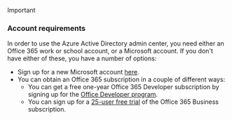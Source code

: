 <!-- markdownlint-disable MD002 MD041 -->
> [!IMPORTANT]
>
> ### Account requirements
>
> In order to use the Azure Active Directory admin center, you need either an Office 365 work or school account, or a Microsoft account. If you don't have either of these, you have a number of options:
>
> - Sign up for a new Microsoft account [here](https://signup.live.com/signup?wa=wsignin1.0&rpsnv=12&ct=1454618383&rver=6.4.6456.0&wp=MBI_SSL_SHARED&wreply=https://mail.live.com/default.aspx&id=64855&cbcxt=mai&bk=1454618383&uiflavor=web&uaid=b213a65b4fdc484382b6622b3ecaa547&mkt=E-US&lc=1033&lic=1).
> - You can obtain an Office 365 subscription in a couple of different ways:
>   - You can get a free one-year Office 365 Developer subscription by signing up for the [Office Developer program](https://developer.microsoft.com/office/dev-program).
>   - You can sign up for a [25-user free trial](https://portal.office.com/Signup/Signup.aspx?OfferId=467eab54-127b-42d3-b046-3844b860bebf&dl=O365_BUSINESS_PREMIUM&alo=1&lc=1033&ali=1#0) of the Office 365 Business subscription.
